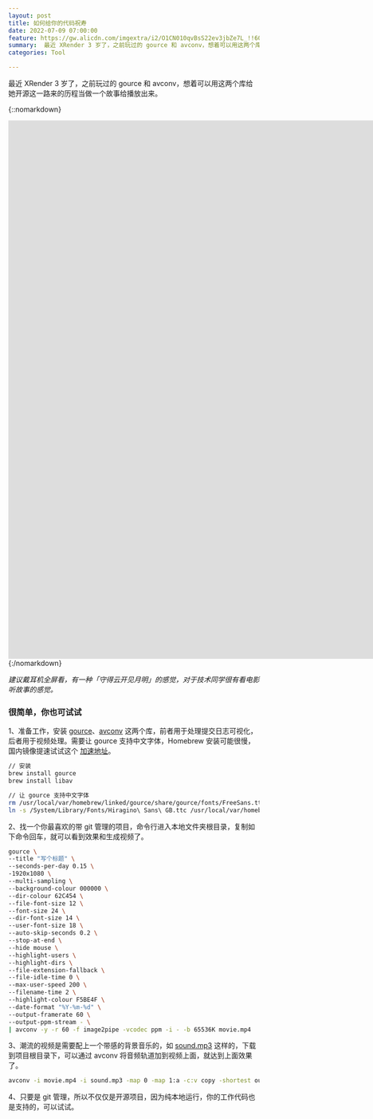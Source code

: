 ```yaml
---
layout: post
title: 如何给你的代码祝寿
date: 2022-07-09 07:00:00
feature: https://gw.alicdn.com/imgextra/i2/O1CN010qvBsS22ev3jbZe7L_!!6000000007146-0-tps-1400-875.jpg
summary:  最近 XRender 3 岁了，之前玩过的 gource 和 avconv，想着可以用这两个库给她开源这一路来的历程当做一个故事给播放出来。
categories: Tool

---
```


最近 XRender 3 岁了，之前玩过的 gource 和 avconv，想着可以用这两个库给她开源这一路来的历程当做一个故事给播放出来。

{::nomarkdown}
<div class="video-container">
<iframe width="1920" height="1080" src="https://www.youtube.com/embed/pDWNb2ltJQE" title="YouTube video player" frameborder="0" allow="accelerometer; autoplay; clipboard-write; encrypted-media; gyroscope; picture-in-picture" allowfullscreen></iframe>
</div>
{:/nomarkdown}

*建议戴耳机全屏看，有一种「守得云开见月明」的感觉，对于技术同学很有看电影听故事的感觉。*
​

### 很简单，你也可试试

1、准备工作，安装 [gource](https://github.com/acaudwell/Gource)、[avconv](https://libav.org/avconv.html) 这两个库，前者用于处理提交日志可视化，后者用于视频处理。需要让 gource 支持中文字体，Homebrew 安装可能很慢，国内镜像提速试试这个 [加速地址](https://zhuanlan.zhihu.com/p/111014448)。

```bash
// 安装
brew install gource
brew install libav

// 让 gource 支持中文字体
rm /usr/local/var/homebrew/linked/gource/share/gource/fonts/FreeSans.ttf
ln -s /System/Library/Fonts/Hiragino\ Sans\ GB.ttc /usr/local/var/homebrew/linked/gource/share/gource/fonts/FreeSans.ttf
```

2、找一个你最喜欢的带 git 管理的项目，命令行进入本地文件夹根目录，复制如下命令回车，就可以看到效果和生成视频了。

```bash
gource \
--title "写个标题" \
--seconds-per-day 0.15 \
-1920x1080 \
--multi-sampling \
--background-colour 000000 \
--dir-colour 62C454 \
--file-font-size 12 \
--font-size 24 \
--dir-font-size 14 \
--user-font-size 18 \
--auto-skip-seconds 0.2 \
--stop-at-end \
--hide mouse \
--highlight-users \
--highlight-dirs \
--file-extension-fallback \
--file-idle-time 0 \
--max-user-speed 200 \
--filename-time 2 \
--highlight-colour F5BE4F \
--date-format "%Y-%m-%d" \
--output-framerate 60 \
--output-ppm-stream - \
| avconv -y -r 60 -f image2pipe -vcodec ppm -i - -b 65536K movie.mp4
```

3、潮流的视频是需要配上一个带感的背景音乐的，如 [sound.mp3](https://github.com/tw93/tw93.github.io/blob/master/images/mp3/sound.mp3?raw=true) 这样的，下载到项目根目录下，可以通过 avconv 将音频轨道加到视频上面，就达到上面效果了。

```bash
avconv -i movie.mp4 -i sound.mp3 -map 0 -map 1:a -c:v copy -shortest output.mp4
```

4、只要是 git 管理，所以不仅仅是开源项目，因为纯本地运行，你的工作代码也是支持的，可以试试。
